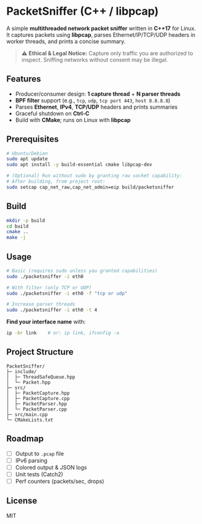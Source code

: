 # PacketSniffer (C++ / libpcap)
A simple **multithreaded network packet sniffer** written in **C++17** for Linux.  
It captures packets using **libpcap**, parses Ethernet/IP/TCP/UDP headers in worker threads, and prints a concise summary.

> ⚠️ **Ethical & Legal Notice:** Capture only traffic you are authorized to inspect. Sniffing networks without consent may be illegal.

## Features
- Producer/consumer design: **1 capture thread** + **N parser threads**
- **BPF filter** support (e.g., `tcp`, `udp`, `tcp port 443`, `host 8.8.8.8`)
- Parses **Ethernet**, **IPv4**, **TCP/UDP** headers and prints summaries
- Graceful shutdown on **Ctrl-C**
- Build with **CMake**; runs on Linux with **libpcap**

## Prerequisites
```bash
# Ubuntu/Debian
sudo apt update
sudo apt install -y build-essential cmake libpcap-dev

# (Optional) Run without sudo by granting raw socket capability:
# After building, from project root:
sudo setcap cap_net_raw,cap_net_admin=eip build/packetsniffer
```

## Build
```bash
mkdir -p build
cd build
cmake ..
make -j
```

## Usage
```bash
# Basic (requires sudo unless you granted capabilities)
sudo ./packetsniffer -i eth0

# With filter (only TCP or UDP)
sudo ./packetsniffer -i eth0 -f "tcp or udp"

# Increase parser threads
sudo ./packetsniffer -i eth0 -t 4
```

**Find your interface name** with:
```bash
ip -br link    # or: ip link, ifconfig -a
```

## Project Structure
```
PacketSniffer/
├─ include/
│  ├─ ThreadSafeQueue.hpp
│  └─ Packet.hpp
├─ src/
│  ├─ PacketCapture.hpp
│  ├─ PacketCapture.cpp
│  ├─ PacketParser.hpp
│  └─ PacketParser.cpp
├─ src/main.cpp
└─ CMakeLists.txt
```

## Roadmap
- [ ] Output to `.pcap` file
- [ ] IPv6 parsing
- [ ] Colored output & JSON logs
- [ ] Unit tests (Catch2)
- [ ] Perf counters (packets/sec, drops)

## License
MIT
